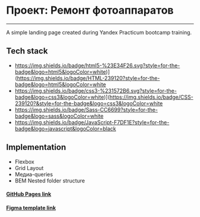# Проект: Ремонт фотоаппаратов

---

A simple landing page created during Yandex Practicum bootcamp training.


## Tech stack

- https://img.shields.io/badge/html5-%23E34F26.svg?style=for-the-badge&logo=html5&logoColor=white)](https://img.shields.io/badge/HTML-239120?style=for-the-badge&logo=html5&logoColor=white
- https://img.shields.io/badge/css3-%231572B6.svg?style=for-the-badge&logo=css3&logoColor=white)](https://img.shields.io/badge/CSS-239120?&style=for-the-badge&logo=css3&logoColor=white
- https://img.shields.io/badge/Sass-CC6699?style=for-the-badge&logo=sass&logoColor=white
- https://img.shields.io/badge/JavaScript-F7DF1E?style=for-the-badge&logo=javascript&logoColor=black

## Implementation

- Flexbox
- Grid Layout
- Медиа-queries
- BEM Nested folder structure


#### [GitHub Pages link](https://daryamakavchik.github.io/camera-repair/)
#### [Figma template link](https://www.figma.com/file/G3UWFlQmNtNs67751YiDH2/Month-of-Landings_external-link?node-id=2%3A1815)
